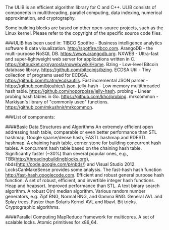 The ULIB is an efficient algorithm library for C and C++.
ULIB consists of components in multithreading, parallel computing, data indexing, numerical approximation, and cryptography.

Some building blocks are based on other open-source projects, such as the Linux kernel. Please refer to the copyright of the specific source code files.

###ULIB has been used in:
    TIBCO Spotfire - Business intelligence analytics software & data visualization. http://spotfire.tibco.com.
    ArangoDB - the multi-purpose NoSQL DB. https://www.arangodb.org.
    NXWEB - Ultra-fast and super-lightweight web server for applications written in C. https://bitbucket.org/yarosla/nxweb/wiki/Home.
    Bzing - Low-level Bitcoin database library. https://github.com/bitcoinjs/bzing.
    ECDSA Util - Tiny collection of programs used for ECDSA. https://github.com/tcatm/ecdsautils.
    Fast incremental JSON parser - https://github.com/bjouhier/i-json.
    jelly-hash - Low memory multithreaded hash table. https://github.com/noporpoise/jelly-hash.
    probing - Linear probing hash tables in Go. https://github.com/kho/probing.
    mrkcommon - Markiyan's library of "commonly used" functions. https://github.com/mkushnir/mrkcommon. 

###List of components:

####Basic Data Structures and Algorithms
        An extremely efficient open addressing hash table, comparable or even better performance than STL hashmap, Google sparse/dense hash, EASTL hashmap and RDESTL hashmap.
        A chaining hash table, corner stone for building concurrent hash tables.
        A concurrent hash table based on the chaining hash table. Significantly faster (~30%) than several popular ones, e.g., TBB(http://threadingbuildingblocks.org), nbds(http://code.google.com/p/nbds/) and Visual Studio 2012. LocksCanMakeSense provides some analysis.
        The fast-hash hash function http://fast-hash.googlecode.com. Efficient and robust general purpose hash function.
        A set of robust, efficient, and invertible integer hash functions.
        Heap and heapsort. Improved performance than STL.
        A text binary search algorithm.
        A robust O(n) median algorithm.
        Various random number generators, e.g. Zipf RNG, Normal RNG, and Gamma RNG.
        General AVL and Splay trees. Faster than Solaris Kernel AVL and libavl.
        Bit tricks.
        Cryptographic algorithms. 

####Parallel Computing
        MapReduce framework for multicores.
        A set of scalable locks.
        Atomic primitives for x86_64. 
